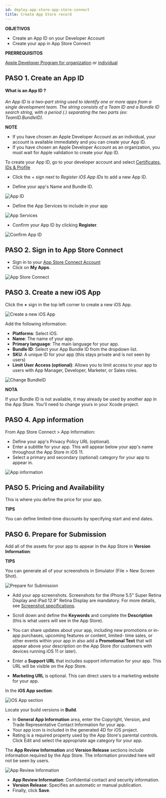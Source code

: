 ```yaml
---
id: deploy-app-store-app-store-connect
title: Create App Store record
---
```

<div class = "objectives"> 

**OBJETIVOS**

* Create an App ID on your Developer Account
* Create your app in App Store Connect</div> <div class = "prerequisites"> 

**PRERREQUISITOS**

[Apple Developer Program for organization](register-apple-developer-program-organization.html) or [individual](register-apple-developer-program-individual.html)</div> 

## PASO 1. Create an App ID

#### What is an App ID ?

*An App ID is a two-part string used to identify one or more apps from a single development team. The string consists of a Team ID and a Bundle ID search string, with a period (.) separating the two parts (ex: TeamID.BundleID).*<div class = "tips"> 

**NOTE**

* If you have chosen an Apple Developer Account as an individual, your account is available immediately and you can create your App ID.
* If you have chosen an Apple Developer Account as an organization, you must wait for Apple validation to create your App ID.</div> 

To create your App ID, go to your developer account and select [Certificates, IDs & Profile](https://developer.apple.com/account/ios/identifier/bundle)

* Click the + sign next to *Register iOS App IDs* to add a new App ID.

* Define your app's Name and Bundle ID.

![App ID](assets/en/deploy-app-store/Developer-account-App-ID.png)

* Define the App Services to include in your app

![App Services](assets/en/deploy-app-store/App-Services-to-include.png)

* Confirm your App ID by clicking **Register**.

![Confirm App ID](assets/en/deploy-app-store/Confirm-App-ID.png)

## PASO 2. Sign in to App Store Connect

* Sign in to your [App Store Connect Account](https://appstoreconnect.apple.com)
* Click on **My Apps**.

![App Store Connect](assets/en/deploy-app-store/App-Store-Connect-home-page.png)

## PASO 3. Create a new iOS App

Click the **+** sign in the top left corner to create a new iOS App.

![Create a new iOS App](assets/en/deploy-app-store/Create-new-iOS-App.png)

Add the following information:

* **Platforms**: Select iOS.
* **Name**: The name of your app.
* **Primary language**: The main language for your app.
* **Bundle ID**: Select your App Bundle ID from the dropdown list.
* **SKU**: A unique ID for your app (this stays private and is not seen by users)
* **Limit User Access (optional)**: Allows you to limit access to your app to users with App Manager, Developer, Marketer, or Sales roles.

![Change BundleID](assets/en/deploy-app-store/Change-BundleID-Xcode-Project.png)<div class = "tips"> 

**NOTA**

If your Bundle ID is not available, it may already be used by another app in the App Store. You'll need to change yours in your Xcode project.</div> 

## PASO 4. App information

From App Store Connect > App Information:

* Define your app's Privacy Policy URL (optional).
* Enter a subtitle for your app. This will appear below your app's name throughout the App Store in iOS 11.
* Select a primary and secondary (optional) category for your app to appear in.

![App information](assets/en/deploy-app-store/App-Store-Connect-app-information.png)

## PASO 5. Pricing and Availability

This is where you define the price for your app.<div class = "tips"> 

**TIPS**

You can define limited-time discounts by specifying start and end dates.</div> 

## PASO 6. Prepare for Submission

Add all of the assets for your app to appear in the App Store in **Version Information**:<div class = "tips"> 

**TIPS**

You can generate all of your screenshots in Simulator (File > New Screen Shot).</div> 

![Prepare for Submission](assets/en/deploy-app-store/Prepare-for-submission-screenshot-description.png)

* Add your app screenshots. Screenshots for the iPhone 5.5" Super Retina Display and iPad 12.9" Retina Display are mandatory. For more details, see [Screenshot specifications](https://help.apple.com/app-store-connect/#/devd274dd925).

* Scroll down and define the **Keywords** and complete the **Description** (this is what users will see in the App Store).

* You can share updates about your app, including new promotions or in-app purchases, upcoming features or content, limited- time sales, or other events within your app in also add a **Promotional Text** that will appear above your description on the App Store (for customers with devices running iOS 11 or later).
* Enter a **Support URL** that includes support information for your app. This URL will be visible on the App Store.
* **Marketing URL** is optional. This can direct users to a marketing website for your app. 

In the **iOS App section**:

![iOS App section](assets/en/deploy-app-store/Prepare-for-submission-build-icon.png)

Locate your build versions in **Build**.

* In **General App Information** area, enter the Copyright, Version, and Trade Representative Contact Information for your app.
* Your app icon is included in the generated 4D for iOS project.
* Rating is a required property used by the App Store's parental controls. Click Edit and select the appropriate age category for your app.

The **App Review Information** and **Version Release** sections include information required by the App Store. The information provided here will not be seen by users.

![App Review Information](assets/en/deploy-app-store/Prepare-for-submission-review-information.png)

* **App Review Information**: Confidential contact and security information. 
* **Version Release**: Specifies an automatic or manual publication.
* Finally, click **Save**.